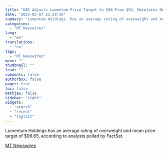 ```yaml
---
title: "UBS Adjusts Lumentum Price Target to $96 From $93, Maintains Neutral Rating"
date: "2025-02-07 23:29:30"
summary: "Lumentum Holdings  has an average rating of overweight and mean price target of $99.65, according to analysts polled by FactSet."
categories:
  - "MT Newswires"
lang:
  - "en"
translations:
  - "en"
tags:
  - "MT Newswires"
menu: ""
thumbnail: ""
lead: ""
comments: false
authorbox: false
pager: true
toc: false
mathjax: false
sidebar: "right"
widgets:
  - "search"
  - "recent"
  - "taglist"
---
```


Lumentum Holdings has an average rating of overweight and mean price target of $99.65, according to analysts polled by FactSet.

[MT Newswires](https://www.tradingview.com/news/mtnewswires.com:20250207:A3312673:0/)
